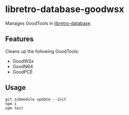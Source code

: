 # libretro-database-goodwsx

Manages GoodTools in [libretro-database](https://github.com/libretro/libretro-database).

## Features

Cleans up the following GoodTools:
- GoodWSx
- GoodN64
- GoodPCE

## Usage

```
git submodule update --init
npm i
npm test
```
